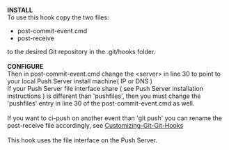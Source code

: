 <b>INSTALL</b><br/>
To use this hook copy the two files:
- post-commit-event.cmd
- post-receive

to the desired Git repository in the .git/hooks folder.<br/>
<br/>
<b>CONFIGURE</b><br/>
Then in post-commit-event.cmd change the &lt;server&gt; in line 30 to point to your local Push Server install machine( IP or DNS )<br/>
If your Push Server file interface share ( see Push Server installation instructions ) is different than 'pushfiles', then you must change the 'pushfiles' entry in line 30 of the post-commit-event.cmd as well.<br/>
<br/>
If you want to ci-push on another event than 'git push' you can rename the post-receive file accordingly, see <a href="http://git-scm.com/book/en/Customizing-Git-Git-Hooks">Customizing-Git-Git-Hooks</a><br/>
<br/>
This hook uses the file interface on the Push Server.</br>
